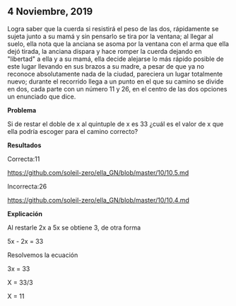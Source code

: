 
## 4 Noviembre, 2019

Logra saber que la cuerda si resistirá el peso de las dos, rápidamente se sujeta junto a su mamá y sin pensarlo se tira por la ventana; al llegar al suelo, ella nota que la anciana se asoma por la ventana con el arma que ella dejó tirada, la anciana dispara y hace romper la cuerda dejando en "libertad" a ella y a su mamá, ella decide alejarse lo más rápido posible de este lugar llevando en sus brazos a su madre, a pesar de que ya no reconoce absolutamente nada de la ciudad, pareciera un lugar totalmente nuevo; durante el recorrido llega a un punto en el que su camino se divide en dos, cada parte con un número 11 y 26, en el centro de las dos opciones un enunciado que dice.

**Problema**

Si de restar el doble de x al quintuple de x es 33 ¿cuál es el valor de x que ella podría escoger para el camino correcto? 

**Resultados**

Correcta:11

https://github.com/soleil-zero/ella_GN/blob/master/10/10.5.md

Incorrecta:26

https://github.com/soleil-zero/ella_GN/blob/master/10/10.4.md

**Explicación**

Al restarle 2x a 5x se obtiene 3, de otra forma

5x - 2x = 33

Resolvemos la ecuación 

3x = 33

X = 33/3

X = 11
